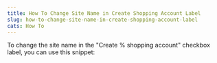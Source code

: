 ```yaml
---
title: How To Change Site Name in Create Shopping Account Label
slug: how-to-change-site-name-in-create-shopping-account-label
cats: How To
---
```


 To change the site name in the "Create % shopping account" checkbox label, you can use this snippet:

<script src="https://gist.github.com/clifgriffin/41f24218558e99850a587ef2b59d5b21.js" type="text/javascript"></script>